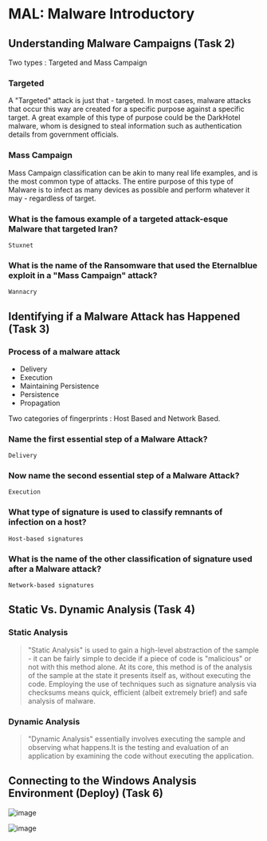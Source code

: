 # MAL: Malware Introductory

## Understanding Malware Campaigns (Task 2)

Two types : Targeted and Mass Campaign

### Targeted

A "Targeted" attack is just that - targeted. In most cases, malware attacks that occur this way are created for a specific purpose against a specific target. A great example of this type of purpose could be the DarkHotel malware, whom is designed to steal information such as authentication details from government officials.

### Mass Campaign

Mass Campaign classification can be akin to many real life examples, and is the most common type of attacks. The entire purpose of this type of Malware is to infect as many devices as possible and perform whatever it may - regardless of target.

### What is the famous example of a targeted attack-esque Malware that targeted Iran?

    Stuxnet
    
### What is the name of the Ransomware that used the Eternalblue exploit in a "Mass Campaign" attack?

    Wannacry
    
## Identifying if a Malware Attack has Happened (Task 3)

### Process of a malware attack

* Delivery
* Execution
* Maintaining Persistence
* Persistence
* Propagation

Two categories of fingerprints : Host Based and Network Based.

### Name the first essential step of a Malware Attack?

    Delivery
    
### Now name the second essential step of a Malware Attack?

    Execution
    
### What type of signature is used to classify remnants of infection on a host?

    Host-based signatures
    
### What is the name of the other classification of signature used after a Malware attack?

    Network-based signatures
    
## Static Vs. Dynamic Analysis (Task 4)

### Static Analysis

> "Static Analysis" is used to gain a high-level abstraction of the sample - it can be fairly simple to decide if a piece of code is "malicious" or not with this method alone. At its core, this method is of the analysis of the sample at the state it presents itself as, without executing the code. Employing the use of techniques such as signature analysis via checksums means quick, efficient (albeit extremely brief) and safe analysis of malware.

### Dynamic Analysis

> "Dynamic Analysis" essentially involves executing the sample and observing what happens.It is the testing and evaluation of an application by examining the code without executing the application.

## Connecting to the Windows Analysis Environment (Deploy) (Task 6)

![image](https://github.com/tousif13/TryHackMe_Writeups/assets/33444140/34e14b01-2874-48bf-8bdd-d7b1dc62c463)

![image](https://github.com/tousif13/TryHackMe_Writeups/assets/33444140/742731d7-b8b6-44d8-bcff-6f67413922ef)

